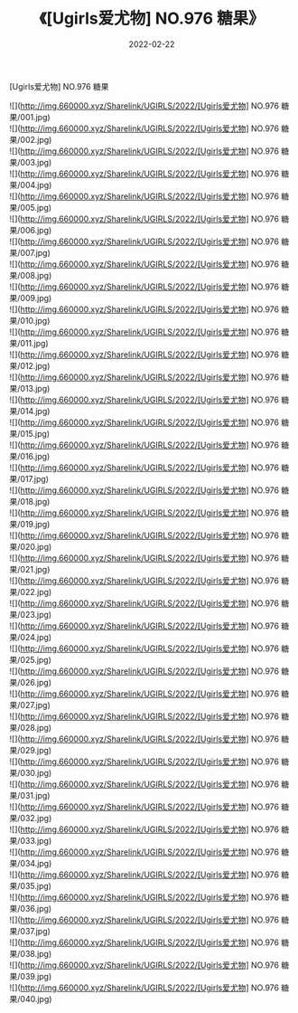 ﻿---
layout: post
title:  《[Ugirls爱尤物] NO.976 糖果》
date:   2022-02-22
img: http://img.660000.xyz/Sharelink/UGIRLS/2022/[Ugirls爱尤物] NO.976 糖果/000.jpg
categories: [美女, 清纯, 唯美]
---

[Ugirls爱尤物] NO.976 糖果

 ![](http://img.660000.xyz/Sharelink/UGIRLS/2022/[Ugirls爱尤物] NO.976 糖果/001.jpg) <br>![](http://img.660000.xyz/Sharelink/UGIRLS/2022/[Ugirls爱尤物] NO.976 糖果/002.jpg) <br>![](http://img.660000.xyz/Sharelink/UGIRLS/2022/[Ugirls爱尤物] NO.976 糖果/003.jpg) <br>![](http://img.660000.xyz/Sharelink/UGIRLS/2022/[Ugirls爱尤物] NO.976 糖果/004.jpg) <br>![](http://img.660000.xyz/Sharelink/UGIRLS/2022/[Ugirls爱尤物] NO.976 糖果/005.jpg) <br>![](http://img.660000.xyz/Sharelink/UGIRLS/2022/[Ugirls爱尤物] NO.976 糖果/006.jpg) <br>![](http://img.660000.xyz/Sharelink/UGIRLS/2022/[Ugirls爱尤物] NO.976 糖果/007.jpg) <br>![](http://img.660000.xyz/Sharelink/UGIRLS/2022/[Ugirls爱尤物] NO.976 糖果/008.jpg) <br>![](http://img.660000.xyz/Sharelink/UGIRLS/2022/[Ugirls爱尤物] NO.976 糖果/009.jpg) <br>![](http://img.660000.xyz/Sharelink/UGIRLS/2022/[Ugirls爱尤物] NO.976 糖果/010.jpg) <br>![](http://img.660000.xyz/Sharelink/UGIRLS/2022/[Ugirls爱尤物] NO.976 糖果/011.jpg) <br>![](http://img.660000.xyz/Sharelink/UGIRLS/2022/[Ugirls爱尤物] NO.976 糖果/012.jpg) <br>![](http://img.660000.xyz/Sharelink/UGIRLS/2022/[Ugirls爱尤物] NO.976 糖果/013.jpg) <br>![](http://img.660000.xyz/Sharelink/UGIRLS/2022/[Ugirls爱尤物] NO.976 糖果/014.jpg) <br>![](http://img.660000.xyz/Sharelink/UGIRLS/2022/[Ugirls爱尤物] NO.976 糖果/015.jpg) <br>![](http://img.660000.xyz/Sharelink/UGIRLS/2022/[Ugirls爱尤物] NO.976 糖果/016.jpg) <br>![](http://img.660000.xyz/Sharelink/UGIRLS/2022/[Ugirls爱尤物] NO.976 糖果/017.jpg) <br>![](http://img.660000.xyz/Sharelink/UGIRLS/2022/[Ugirls爱尤物] NO.976 糖果/018.jpg) <br>![](http://img.660000.xyz/Sharelink/UGIRLS/2022/[Ugirls爱尤物] NO.976 糖果/019.jpg) <br>![](http://img.660000.xyz/Sharelink/UGIRLS/2022/[Ugirls爱尤物] NO.976 糖果/020.jpg) <br>![](http://img.660000.xyz/Sharelink/UGIRLS/2022/[Ugirls爱尤物] NO.976 糖果/021.jpg) <br>![](http://img.660000.xyz/Sharelink/UGIRLS/2022/[Ugirls爱尤物] NO.976 糖果/022.jpg) <br>![](http://img.660000.xyz/Sharelink/UGIRLS/2022/[Ugirls爱尤物] NO.976 糖果/023.jpg) <br>![](http://img.660000.xyz/Sharelink/UGIRLS/2022/[Ugirls爱尤物] NO.976 糖果/024.jpg) <br>![](http://img.660000.xyz/Sharelink/UGIRLS/2022/[Ugirls爱尤物] NO.976 糖果/025.jpg) <br>![](http://img.660000.xyz/Sharelink/UGIRLS/2022/[Ugirls爱尤物] NO.976 糖果/026.jpg) <br>![](http://img.660000.xyz/Sharelink/UGIRLS/2022/[Ugirls爱尤物] NO.976 糖果/027.jpg) <br>![](http://img.660000.xyz/Sharelink/UGIRLS/2022/[Ugirls爱尤物] NO.976 糖果/028.jpg) <br>![](http://img.660000.xyz/Sharelink/UGIRLS/2022/[Ugirls爱尤物] NO.976 糖果/029.jpg) <br>![](http://img.660000.xyz/Sharelink/UGIRLS/2022/[Ugirls爱尤物] NO.976 糖果/030.jpg) <br>![](http://img.660000.xyz/Sharelink/UGIRLS/2022/[Ugirls爱尤物] NO.976 糖果/031.jpg) <br>![](http://img.660000.xyz/Sharelink/UGIRLS/2022/[Ugirls爱尤物] NO.976 糖果/032.jpg) <br>![](http://img.660000.xyz/Sharelink/UGIRLS/2022/[Ugirls爱尤物] NO.976 糖果/033.jpg) <br>![](http://img.660000.xyz/Sharelink/UGIRLS/2022/[Ugirls爱尤物] NO.976 糖果/034.jpg) <br>![](http://img.660000.xyz/Sharelink/UGIRLS/2022/[Ugirls爱尤物] NO.976 糖果/035.jpg) <br>![](http://img.660000.xyz/Sharelink/UGIRLS/2022/[Ugirls爱尤物] NO.976 糖果/036.jpg) <br>![](http://img.660000.xyz/Sharelink/UGIRLS/2022/[Ugirls爱尤物] NO.976 糖果/037.jpg) <br>![](http://img.660000.xyz/Sharelink/UGIRLS/2022/[Ugirls爱尤物] NO.976 糖果/038.jpg) <br>![](http://img.660000.xyz/Sharelink/UGIRLS/2022/[Ugirls爱尤物] NO.976 糖果/039.jpg) <br>![](http://img.660000.xyz/Sharelink/UGIRLS/2022/[Ugirls爱尤物] NO.976 糖果/040.jpg) <br>